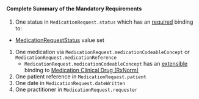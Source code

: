 #### Complete Summary of the Mandatory Requirements

1.  One status in `MedicationRequest.status` which has an [required](http://hl7.org/fhir/2017Jan/terminologies.html#required) binding to:
-   [MedicationRequestStatus] value set
1.  One medication via `MedicationRequest.medicationCodeableConcept` or `MedicationRequest.medicationReference`   
     -  `MedicationRequest.medicationCodeableConcept` has an [extensible](http://hl7.org/fhir/2017Jan/terminologies.html#extensible) binding to [Medication Clinical Drug (RxNorm)]
1.  One patient reference in `MedicationRequest.patient`
1.  One date in `MedicationRequest.dateWritten`
1.  One practitioner in `MedicationRequest.requester`


  [Medication Clinical Drug (RxNorm)]: ValueSet-us-core-medication-codes.html
  [MedicationRequestStatus]: http://hl7.org/fhir/2017Jan/valueset-medication-request-status.html
[MedicationStatementStatus]: http://hl7.org/fhir/2017Jan/valueset-medication-statement-status.html
